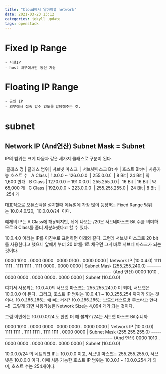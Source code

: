 ```yaml
---
title: "Cloud에서 알아야할 network"
date: 2021-03-23 13:12
categories: jekyll update
tags: openstack
---
```


# Fixed Ip Range
    - 사설IP
    - host 내부에서만 통신 가능

# Floating IP Range
    - 공인 IP
    - 외부에서 접속 할수 있도록 할당해주는 것.

# subnet
## Network IP (And연산) Subnet Mask = Subnet
IP의 범위는 크게 다음과 같은 세가지 클래스로 구분이 된다.

 클래스 명 | 클래스 범위 | 서브넷 마스크  | 서브넷마스크 Bit 수 | 호스트 Bit수 | 사용가능 호스트 수 
 A Class  | 1.0.0.0 ~ 126.0.0.0  | 255.0.0.0  | 8 Bit | 24 Bit | 약 1,600 만개 
 B Class  | 127.0.0.0 ~ 191.0.0.0 | 255.255.0.0 |  16 Bit | 16 Bit | 약 65,000 개 
 C Class  | 192.0.0.0 ~ 223.0.0.0  | 255.255.255.0 |  24 Bit | 8 Bit  |  254 개


대표적으로 오픈스택을 설치할때 메뉴얼에 가장 많이 등장하는 Fixed Range 범위는 10.0.4.0/20,  10.0.0.0/24  이다. 

예제의 IP는 A Class에 해당되지만, 뒤에 나오는 /20은 서브네마스크 Bit 수를 의미하므로 B Class를 좀더 세분화했다고 할 수 있다. 

10.0.4.0 이라는 IP를 이진수로 표현하면 아래와 같다. 
그런데 서브넷 마스크로 20 bit를 사용한다고 했으니 앞에서 부터 20 bit를 1로 채우면 그게 바로 서브네 마스크가 되는 것이다.

0000 1010 . 0000 0000 . 0000 0100 . 0000 0000 | Network IP (10.0.4.0)
1111 1111 . 1111 1111 . 1111 0000 . 0000 0000 | Subnet Mask (255.255.240.0)
------------------------------------------------------------  (And 연산)
0000 1010 . 0000 0000 . 0000 0000 . 0000 0000 | Subnet (10.0.0.0)

여기서 사용되는 10.0.4.0의 서브넷 마스크는 255.255.240.0 이 되며, 서브넷은 10.0.0.0 이 된다. 
그리고, 호스트 IP 범위는 10.0.4.1 ~ 10.0.255.254 까지가 되는 것이다. 
10.0.255.255는 왜 빼는거지? 10.0.255.255는 브로드캐스트용 주소라고 한다~!! 
그렇게 되면 사용가능한 Network Size는 4,094 개가 되는 것이다.

그럼 이번에는 10.0.0.0/24 도 한번 더 해 볼까? /24는 서브넷 마스크 Bit수니까

0000 1010 . 0000 0000 . 0000 0000 . 0000 0000 | Network IP (10.0.0.0)
1111 1111 . 1111 1111 . 1111 1111 . 0000 0000 | Subnet Mask (255.255.255.0)
----------------------------------------------------------- (And 연산)
0000 1010 . 0000 0000 . 0000 0000 . 0000 0000 | Subnet (10.0.0.0)

10.0.0.0/24 의 네트워크 IP는 10.0.0.0 이고, 서브넷 마스크는 255.255.255.0, 서브넷은 10.0.0.0 이다.
이때 사용 가능한 호스트 IP 범위는 10.0.0.1 ~ 10.0.0.254 가 되며, 호스트 수는 254개이다.